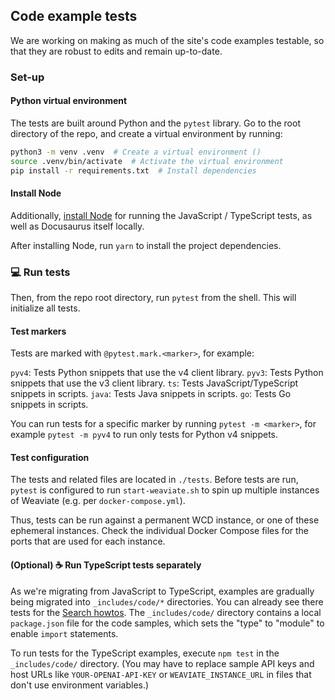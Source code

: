 ## Code example tests

We are working on making as much of the site's code examples testable, so that they are robust to edits and remain up-to-date.


### Set-up

#### Python virtual environment

The tests are built around Python and the `pytest` library. Go to the root directory of the repo, and create a virtual environment by running:

```bash
python3 -m venv .venv  # Create a virtual environment ()
source .venv/bin/activate  # Activate the virtual environment
pip install -r requirements.txt  # Install dependencies
```

#### Install Node

Additionally, [install Node](https://nodejs.org/en/download) for running the JavaScript / TypeScript tests, as well as Docusaurus itself locally.

After installing Node, run `yarn` to install the project dependencies.


### 💻 Run tests

Then, from the repo root directory, run `pytest` from the shell. This will initialize all tests.

#### Test markers

Tests are marked with `@pytest.mark.<marker>`, for example:

`pyv4`: Tests Python snippets that use the v4 client library.
`pyv3`: Tests Python snippets that use the v3 client library.
`ts`: Tests JavaScript/TypeScript snippets in scripts.
`java`: Tests Java snippets in scripts.
`go`: Tests Go snippets in scripts.

You can run tests for a specific marker by running `pytest -m <marker>`, for example `pytest -m pyv4` to run only tests for Python v4 snippets.

#### Test configuration

The tests and related files are located in `./tests`.
Before tests are run, `pytest` is configured to run `start-weaviate.sh` to spin up multiple instances of Weaviate (e.g. per `docker-compose.yml`).

Thus, tests can be run against a permanent WCD instance, or one of these ephemeral instances. Check the individual Docker Compose files for the ports that are used for each instance.

#### (Optional) ☕️ Run TypeScript tests separately

As we're migrating from JavaScript to TypeScript, examples are gradually being migrated into `_includes/code/*` directories. You can already see there tests for the [Search howtos](/developers/weaviate/search). The `_includes/code/` directory contains a local `package.json` file for the code samples, which sets the "type" to "module" to enable `import` statements.

To run tests for the TypeScript examples, execute `npm test` in the `_includes/code/` directory. (You may have to replace sample API keys and host URLs like `YOUR-OPENAI-API-KEY` or `WEAVIATE_INSTANCE_URL` in files that don't use environment variables.)
